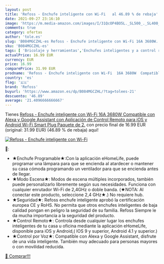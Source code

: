 ```yaml
---
layout: post
title: 'Refoss - Enchufe inteligente con Wi-Fi   al 46.89 % de rebaja'
date: 2021-09-27 23:16:10
image: 'https://m.media-amazon.com/images/I/31QcOP4BO5L._SL500_._SL400_.jpg'
comments: true
category: ofertas
author: 'tole.es'
slug: 'B084MGCZHL-es Refoss - Enchufe inteligente con Wi-Fi 16A 3680W...'
sku: 'B084MGCZHL-es'
tags: [ 'Bricolaje y herramientas','Enchufes inteligentes y a control remoto','Enchufes y accesorios','Instalación eléctrica','alexa','enchufe','inteligente','refoss', ]
actualPrice: 16.99 EUR
currency: EUR
price: 16.99
comparePrice: 31.99 EUR
prodname: 'Refoss - Enchufe inteligente con Wi-Fi  16A 3680W  Compatible con Alexa y Google Assistant  con Aplicación de Control Remoto para iOS y Android  Wi-Fi Smart Plug  Paquete de 2.'
country: 'es'
flag: '🇪🇸'
brand: 'Refoss'
buyurl: 'https://www.amazon.es/dp/B084MGCZHL/?tag=tolees-21'
descuento: '46.89'
average: '21.4096666666667'
---
```


Tienes [Refoss - Enchufe inteligente con Wi-Fi  16A 3680W  Compatible con Alexa y Google Assistant  con Aplicación de Control Remoto para iOS y Android  Wi-Fi Smart Plug  Paquete de 2.](https://www.amazon.es/dp/B084MGCZHL/?tag=tolees-21) con precio final de  16.99 EUR (original: 31.99 EUR) (46.89 %  de rebaja) aqui!

[![Refoss - Enchufe inteligente con Wi-Fi  ](https://m.media-amazon.com/images/I/31QcOP4BO5L._SL500_._SL400_.jpg)](https://www.amazon.es/dp/B084MGCZHL/?tag=tolees-21)

🔎:

- ★Enchufe Programable★:Con la aplicación eHomeLife, puede programar una lámpara para que se encienda al atardecer o mantener su casa cómoda programando un ventilador para que se encienda antes de llegar.
- ★Modo Escena★: Modos de escena múltiples incorporados, también puede personalizarlo libremente según sus necesidades. Funciona con cualquier enrutador Wi-Fi de 2,4GHz o doble banda. (★NOTA: Al conectar este producto, seleccione 2,4 GHz★.) No requiere hub.
- ★Seguridad★: Refoss enchufe inteligente aprobó la certificación europea CE y RoHS. No permita que otros enchufes inteligentes de baja calidad pongan en peligro la seguridad de su familia. Refoss Siempre le da mucha importancia a la seguridad del producto.
- ★Control Remoto★: Controla desde cualquier lugar los enchufes inteligentes de tu casa u oficina mediante la aplicación eHomeLife, disponible para iOS y Android,( IOS 9 y superior, Android 4.1 y superior.)
- ★Control por Voz★: Compatible con Alexa y Google Assistant, disfrute de una vida inteligente. También muy adecuado para personas mayores o con movilidad reducida.

[🛒 Comprar!!!](https://www.amazon.es/dp/B084MGCZHL/?tag=tolees-21)
